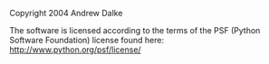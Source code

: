 Copyright 2004 Andrew Dalke

The software is licensed according to the terms of the PSF (Python Software Foundation) license found here: http://www.python.org/psf/license/